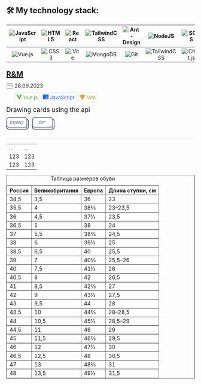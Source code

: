 ## :hammer_and_wrench: My technology stack:
|![JavaScript](https://img.shields.io/badge/javascript-%23323330.svg?style=for-the-badge&logo=javascript&logoColor=%23F7DF1E) | ![HTML5](https://img.shields.io/badge/html5-%23E34F26.svg?style=for-the-badge&logo=html5&logoColor=white) |![React](https://img.shields.io/badge/react-%2320232a.svg?style=for-the-badge&logo=react&logoColor=%2361DAFB) | ![TailwindCSS](https://img.shields.io/badge/tailwindcss-%2338B2AC.svg?style=for-the-badge&logo=tailwind-css&logoColor=white) | ![Ant-Design](https://img.shields.io/badge/-AntDesign-%230170FE?style=for-the-badge&logo=ant-design&logoColor=white)| ![NodeJS](https://img.shields.io/badge/node.js-6DA55F?style=for-the-badge&logo=node.js&logoColor=white)| ![SCSS](https://img.shields.io/badge/SASS%20-hotpink.svg?&style=for-the-badge&logo=SASS&logoColor=white)|
|:------:|:------:|:------:|:------:|:------:|:------:|:------:|
|![Vue.js](https://img.shields.io/badge/vuejs-%2335495e.svg?style=for-the-badge&logo=vuedotjs&logoColor=%234FC08D) | ![CSS3](https://img.shields.io/badge/css3-%231572B6.svg?style=for-the-badge&logo=css3&logoColor=white) | ![Vite](https://img.shields.io/badge/vite-%23646CFF.svg?style=for-the-badge&logo=vite&logoColor=white) |![MongoDB](https://img.shields.io/badge/MongoDB-%234ea94b.svg?style=for-the-badge&logo=mongodb&logoColor=white) | ![Git](https://img.shields.io/badge/git-%23F05033.svg?style=for-the-badge&logo=git&logoColor=white)| ![TailwindCSS](https://img.shields.io/badge/tailwindcss%20-%2338B2AC.svg?&style=for-the-badge&logo=tailwind-css&logoColor=white)| ![Chart.js](https://img.shields.io/badge/chart.js-F5788D.svg?style=for-the-badge&logo=chart.js&logoColor=white)


<div style="font-size: 20px; margin-top: 20px; margin-bottom: 10px;text-decoration: underline;"><b>R&M</b></div>
        <div><img src="/public/calendar.png" width="18px"
                style="float: left; margin-right:4px; font-size: 17px;">28.09.2023
        </div>
        <div
            style=" border-color: RGBA(64, 160, 43, 0.2); border-radius: 3px; border-style: solid; border-width: 1px; color: RGBA(64, 160, 43); font-size: 13px; padding: 4px; width: max-content; display: inline-block; margin-top: 10px;">
            <img src="/public/vue.png" width="15px" style="float: left; margin-right:4px;">Vue.js
        </div>
        <div
            style=" border-color: RGBA(30, 102, 245, 0.2); border-radius: 3px; border-style: solid; border-width: 1px; color: RGBA(30, 102, 245); font-size: 13px; padding: 4px; width: max-content; display: inline-block;">
            <img src="/public/js.png" width="15px" style="float: left; margin-right:4px;">JavaScript
        </div>
        <div
            style=" border-color: RGBA(223, 142, 29, 0.2); border-radius: 3px; border-style: solid; border-width: 1px; color: RGBA(223, 142, 29); font-size: 13px; padding: 4px; width: max-content; display: inline-block;">
            <img src="/public/vite.png" width="15px" style="float: left; margin-right:4px;">Vite
        </div>

<div style=" font-size: 17px; margin-bottom: 10px; margin-top: 10px;">Drawing cards using the api</div>

 <div>
            <a style="margin-right: 5px;" href="https://dexone.github.io/rick_morty/"><img src="/public/demo.png"
                    width="60px"></a>
            <a href="https://github.com/Dexone/rick_morty"><img src="/public/git.png" width="60px"></a>
        </div>
        <div style="background-color: #e5e7eb; height: 1px; margin-top: 20px;"></div>

<table>
  <tr>
    <td>...</td>
        <td>...</td>
  </tr>
  <tr>
  <td>123</td>
    <td>123</td>
  </tr>
    <tr>
  <td>123</td>
    <td>123</td>
  </tr>
</table>


  <table border="1">
   <caption>Таблица размеров обуви</caption>
   <tr>
    <th>Россия</th>
    <th>Великобритания</th>
    <th>Европа</th>
    <th>Длина ступни, см</th>
   </tr>
   <tr><td>34,5</td><td>3,5</td><td>36</td><td>23</td></tr>
   <tr><td>35,5</td><td>4</td><td>36⅔</td><td>23–23,5</td></tr>
   <tr><td>36</td><td>4,5</td><td>37⅓</td><td>23,5</td></tr>
   <tr><td>36,5</td><td>5</td><td>38</td><td>24</td></tr>
   <tr><td>37</td><td>5,5</td><td>38⅔</td><td>24,5</td></tr>
   <tr><td>38</td><td>6</td><td>39⅓</td><td>25</td></tr>
   <tr><td>38,5</td><td>6,5</td><td>40</td><td>25,5</td></tr>
   <tr><td>39</td><td>7</td><td>40⅔</td><td>25,5–26</td></tr>
   <tr><td>40</td><td>7,5</td><td>41⅓</td><td>26</td></tr>
   <tr><td>40,5</td><td>8</td><td>42</td><td>26,5</td></tr>
   <tr><td>41</td><td>8,5</td><td>42⅔</td><td>27</td></tr>
   <tr><td>42</td><td>9</td><td>43⅓</td><td>27,5</td></tr>
   <tr><td>43</td><td>9,5</td><td>44</td><td>28</td></tr>
   <tr><td>43,5</td><td>10</td><td>44⅔</td><td>28–28,5</td></tr>
   <tr><td>44</td><td>10,5</td><td>45⅓</td><td>28,5–29</td></tr>
   <tr><td>44,5</td><td>11</td><td>46</td><td>29</td></tr>
   <tr><td>45</td><td>11,5</td><td>46⅔</td><td>29,5</td></tr>
   <tr><td>46</td><td>12</td><td>47⅓</td><td>30</td></tr>
   <tr><td>46,5</td><td>12,5</td><td>48</td><td>30,5</td></tr>
   <tr><td>47</td><td>13</td><td>48⅔</td><td>31</td></tr>
   <tr><td>48</td><td>13,5</td><td>49⅓</td><td>31,5</td></tr>
  </table>

